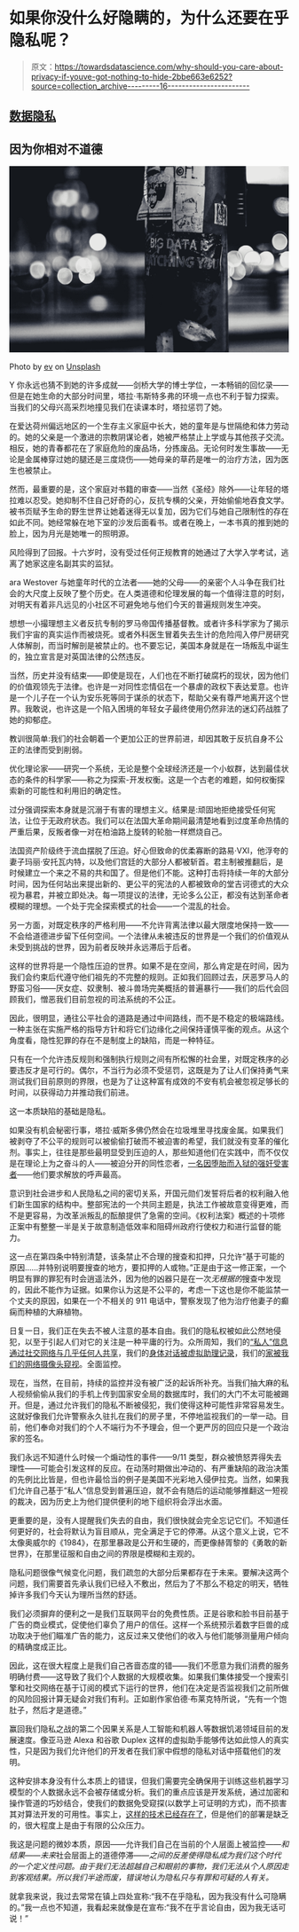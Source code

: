 # 如果你没什么好隐瞒的，为什么还要在乎隐私呢？

> 原文：<https://towardsdatascience.com/why-should-you-care-about-privacy-if-youve-got-nothing-to-hide-2bbe663e6252?source=collection_archive---------16----------------------->

## [数据隐私](https://towardsdatascience.com/tagged/data-privacy)

## 因为你相对不道德

![](img/9c45463905bf66a9fb19c47765222fc4.png)

Photo by [ev](https://unsplash.com/@ev?utm_source=unsplash&utm_medium=referral&utm_content=creditCopyText) on [Unsplash](https://unsplash.com/s/photos/big-data-surveillance?utm_source=unsplash&utm_medium=referral&utm_content=creditCopyText)

Y 你永远也猜不到她的许多成就——剑桥大学的博士学位，一本畅销的回忆录——但是在她生命的大部分时间里，塔拉·韦斯特多弗的环境一点也不利于智力探索。当我们的父母兴高采烈地撞见我们在读课本时，塔拉惩罚了她。

在爱达荷州偏远地区的一个生存主义家庭中长大，她的童年是与世隔绝和体力劳动的。她的父亲是一个激进的宗教阴谋论者，她被严格禁止上学或与其他孩子交流。相反，她的青春都花在了家庭危险的废品场，分拣废品。无论何时发生事故——无论是金属棒穿过她的腿还是三度烧伤——她母亲的草药是唯一的治疗方法，因为医生也被禁止。

然而，最重要的是，这个家庭对书籍的审查——当然《圣经》除外——让年轻的塔拉难以忍受。她抑制不住自己好奇的心，反抗专横的父亲，开始偷偷地吞食文学。被书页赋予生命的野生世界让她着迷得无以复加，因为它们与她自己限制性的存在如此不同。她经常躲在地下室的沙发后面看书。或者在晚上，一本书真的推到她的脸上，因为月光是她唯一的照明源。

风险得到了回报。十六岁时，没有受过任何正规教育的她通过了大学入学考试，逃离了她家这座名副其实的监狱。

ara Westover 与她童年时代的立法者——她的父母——的亲密个人斗争在我们社会的大尺度上反映了整个历史。在人类道德和伦理发展的每一个值得注意的时刻，对明天有着非凡远见的小社区不可避免地与他们今天的普遍规则发生冲突。

想想一小撮理想主义者反抗专制的罗马帝国传播基督教。或者许多科学家为了揭示我们宇宙的真实运作而被烧死。或者外科医生冒着失去生计的危险闯入停尸房研究人体解剖，而当时解剖是被禁止的。也不要忘记，美国本身就是在一场叛乱中诞生的，独立宣言是对英国法律的公然违反。

当然，历史并没有结束——即使是现在，人们也在不断打破腐朽的现状，因为他们的价值观领先于法律。也许是一对同性恋情侣在一个暴虐的政权下表达爱意。也许是一个儿子在一个认为安乐死等同于谋杀的状态下，帮助父亲有尊严地离开这个世界。我敢说，也许这是一个陷入困境的年轻女子最终使用仍然非法的迷幻药战胜了她的抑郁症。

教训很简单:我们的社会朝着一个更加公正的世界前进，却因其敢于反抗自身不公正的法律而受到削弱。

优化理论家——研究一个系统，无论是整个全球经济还是一个小蚁群，达到最佳状态的条件的科学家——称之为探索-开发权衡。这是一个古老的难题，如何权衡探索新的可能性和利用旧的确定性。

过分强调探索本身就是沉溺于有害的理想主义。结果是:顽固地拒绝接受任何宪法，让位于无政府状态。我们可以在法国大革命期间最清楚地看到过度革命热情的严重后果，反叛者像一对在柏油路上旋转的轮胎一样燃烧自己。

法国资产阶级终于流血摆脱了压迫。好心但致命的优柔寡断的路易·VXI，他浮夸的妻子玛丽·安托瓦内特，以及他们宫廷的大部分人都被斩首。君主制被推翻后，是时候建立一个来之不易的共和国了。但是他们不能。这种打击将持续一年的大部分时间，因为任何站出来提出新的、更公平的宪法的人都被致命的堂吉诃德式的大众视为暴君，并被立即处决。每一项提议的法律，无论多么公正，都没有达到革命者模糊的理想。一个处于完全探索模式的社会——一个混乱的社会。

另一方面，对既定秩序的严格利用——不允许背离法律以最大限度地保持一致——不会给道德进步留下任何空间。一个法律从未被违反的世界是一个我们的价值观从未受到挑战的世界，因为前者反映并永远滞后于后者。

这样的世界将是一个隐性压迫的世界。如果不是在空间，那么肯定是在时间，因为我们会约束后代遵守他们祖先的不完整的规则。正如我们回顾过去，厌恶罗马人的野蛮习俗——厌女症、奴隶制、被斗兽场完美概括的普遍暴行——我们的后代会回顾我们，憎恶我们目前忽视的司法系统的不公正。

因此，很明显，通往公平社会的道路是通过中间路线，而不是不稳定的极端路线。一种主张在实施严格的指导方针和将它们边缘化之间保持谨慎平衡的观点。从这个角度看，隐性犯罪的存在不是制度上的缺陷，而是一种特征。

只有在一个允许违反规则和强制执行规则之间有所松懈的社会里，对既定秩序的必要违反才是可行的。偶尔，不当行为必须不受惩罚，这既是为了让人们保持勇气来测试我们目前原则的界限，也是为了让这种富有成效的不安有机会被忽视足够长的时间，以获得动力并推动我们前进。

这一本质缺陷的基础是隐私。

如果没有机会秘密行事，塔拉·威斯多佛仍然会在垃圾堆里寻找废金属。如果我们被剥夺了不公平的规则可以被偷偷打破而不被迫害的希望，我们就没有变革的催化剂。事实上，往往是那些最明显受到压迫的人，那些知道他们在实践中，而不仅仅是在理论上为之奋斗的人——被迫分开的同性恋者，[一名因堕胎而入狱的强奸受害者](https://www.independent.co.uk/news/world/americas/us-politics/south-carolina-abortion-ban-rape-incest-henry-mcmaster-a9168656.html)——他们要求解放的呼声最高。

意识到社会进步和人民隐私之间的密切关系，开国元勋们发誓将后者的权利融入他们新生国家的结构中。整部宪法的一个共同主题是，执法工作被故意变得更难，而不是更容易，为改革派叛乱的酝酿提供了急需的空间。《权利法案》概述的十项修正案中有整整一半是关于故意制造低效率和阻碍州政府行使权力和进行监督的能力。

这一点在第四条中特别清楚，该条禁止不合理的搜查和扣押，只允许“基于可能的原因……并特别说明要搜查的地方，要扣押的人或物。”正是由于这一修正案，一个明显有罪的罪犯有时会逍遥法外，因为他的凶器只是在一次*无根据的*搜查中发现的，因此不能作为证据。如果你认为这是不公平的，考虑一下这也是你不能监禁一个丈夫的原因，如果在一个不相关的 911 电话中，警察发现了他为治疗他妻子的癫痫而种植的大麻植物。

日复一日，我们正在失去不被人注意的基本自由。我们的隐私权被如此公然地侵犯，以至于引起人们对它的关注是一种平庸的行为。众所周知，我们的[“私人”信息通过社交网络与几乎任何人共享](https://en.wikipedia.org/wiki/Facebook%E2%80%93Cambridge_Analytica_data_scandal)，我们的[身体对话被虚拟助理记录](https://www.wsj.com/articles/google-contractors-listen-to-recordings-of-consumers-addressing-virtual-assistant-11562865883)，我们的[家被我们的网络摄像头窥视](https://www.theguardian.com/commentisfree/2018/apr/06/phone-camera-microphone-spying)。全面监控。

现在，当然，在目前，持续的监控并没有被广泛的起诉所补充。当我们抽大麻的私人视频偷偷从我们的手机上传到国家安全局的数据库时，我们的大门不太可能被踢开。但是，通过允许我们的隐私不断被侵犯，我们使得这种可能性非常容易发生。这就好像我们允许警察永久驻扎在我们的房子里，不停地监视我们的一举一动。目前，他们奉命对我们的个人不端行为不予理会，但一个更严厉的回应只是一个政治家的签名。

我们永远不知道什么时候一个煽动性的事件——9/11 类型，群众被愤怒弄得失去理性——可能会引发这样的反应。在动荡时期做出冲动的、有严重缺陷的政治决策的先例比比皆是，但也许最恰当的例子是美国不光彩地入侵伊拉克。当然，如果我们允许自己基于“私人”信息受到普遍压迫，就不会有随后的运动能够推翻这一短视的裁决，因为历史上为他们提供便利的地下组织将会浮出水面。

更重要的是，没有人提醒我们失去的自由，我们很快就会完全忘记它们。不知道任何更好的，社会将默认为盲目顺从，完全满足于它的停滞。从这个意义上说，它不太像奥威尔的《1984》，在那里暴政是公开和生硬的，而更像赫胥黎的《勇敢的新世界》，在那里征服和自由之间的界限是模糊和主观的。

隐私问题很像气候变化问题，我们疏忽的大部分后果都存在于未来。要解决这两个问题，我们需要首先承认我们已经入不敷出，然后为了不那么不稳定的明天，牺牲掉许多我们今天认为理所当然的舒适。

我们必须摒弃的便利之一是我们互联网平台的免费性质。正是谷歌和脸书目前基于广告的商业模式，促使他们辜负了用户的信任。这样一个系统预示着数字巨兽的成功取决于他们瞄准广告的能力，这反过来又使他们的收入与他们能够测量用户倾向的精确度成正比。

因此，这在很大程度上是我们自己吝啬态度的错——我们不愿意为我们消费的服务明确付费——这导致了我们个人数据的大规模收集。如果我们集体接受一个搜索引擎和社交网络在基于订阅的模式下运行的世界，他们在决定是否监视我们之前所做的风险回报计算无疑会对我们有利。正如剧作家伯德·布莱克特所说，“先有一个饱肚子，然后才是道德。”

赢回我们隐私之战的第二个因果关系是人工智能和机器人等数据饥渴领域目前的发展速度。像亚马逊 Alexa 和谷歌 Duplex 这样的虚拟助手能够传达如此惊人的真实性，只是因为我们允许他们的开发者在我们家中假想的隐私对话中搭载他们的发明。

这种安排本身没有什么本质上的错误，但我们需要完全确保用于训练这些机器学习模型的个人数据永远不会被存储或分析。我们的重点应该是开发系统，通过加密和操作管道的巧妙结合，使我们的数据免受窥探(以数学上可证明的方式)，而不损害其对算法开发的可用性。事实上，[这样的技术已经存在了](https://en.wikipedia.org/wiki/Differential_privacy)，但是他们的部署是缺乏的，很大程度上是由于有限的公众压力。

我这是问题的微妙本质，原因——允许我们自己在当前的个人层面上被监控—*—和结果——未来*社会层面上的道德停滞—*—之间的反差使得隐私成为我们这个时代的一个定义性问题。由于我们无法超越自己和眼前的事物，我们无法从个人原因走到客观结果。所以我们半途而废，错误地认为隐私只与有罪和可疑的人有关。*

就拿我来说，我过去常常在镇上四处宣称:“我不在乎隐私，因为我没有什么可隐瞒的。”我一点也不知道，我看起来就像是在宣布:“我不在乎言论自由，因为我无话可说！”